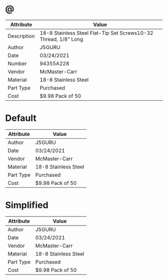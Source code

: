 # @
| Attribute | Value |
| ---  | ---     |
| Description | 18-8 Stainless Steel Flat-Tip Set Screws10-32 Thread, 1/8&quot; Long |
| Author | J5GURU |
| Date | 03/24/2021 |
| Number | 94355A228 |
| Vendor | McMaster-Carr |
| Material | 18-8 Stainless Steel |
| Part Type | Purchased |
| Cost | $9.98 Pack of 50 |
# Default
| Attribute | Value |
| ---  | ---     |
| Author | J5GURU |
| Date | 03/24/2021 |
| Vendor | McMaster-Carr |
| Material | 18-8 Stainless Steel |
| Part Type | Purchased |
| Cost | $9.98 Pack of 50 |
# Simplified
| Attribute | Value |
| ---  | ---     |
| Author | J5GURU |
| Date | 03/24/2021 |
| Vendor | McMaster-Carr |
| Material | 18-8 Stainless Steel |
| Part Type | Purchased |
| Cost | $9.98 Pack of 50 |
